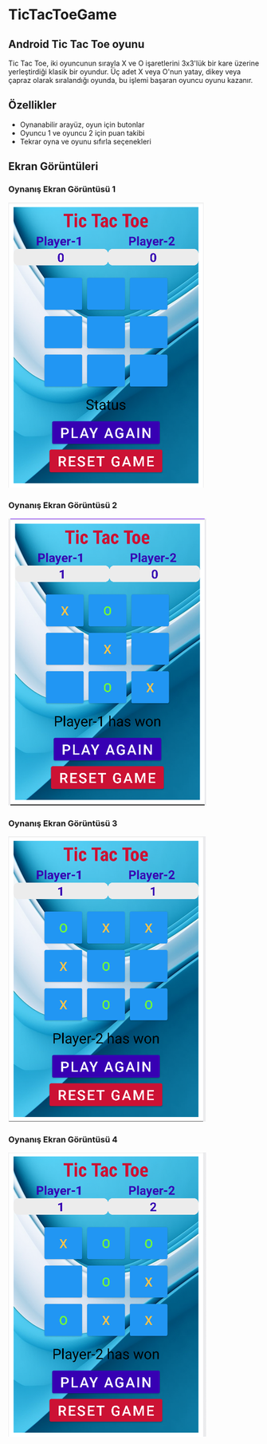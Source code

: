 # TicTacToeGame


## Android Tic Tac Toe oyunu

Tic Tac Toe, iki oyuncunun sırayla X ve O işaretlerini 3x3'lük bir kare üzerine yerleştirdiği klasik bir oyundur. Üç adet X veya O'nun yatay, dikey veya çapraz olarak sıralandığı oyunda, bu işlemi başaran oyuncu oyunu kazanır.


## Özellikler

- Oynanabilir arayüz, oyun için butonlar
- Oyuncu 1 ve oyuncu 2 için puan takibi
- Tekrar oyna ve oyunu sıfırla seçenekleri


## Ekran Görüntüleri


### Oynanış Ekran Görüntüsü 1

![Oynanış Ekran Görüntüsü 1](screenshots/1.png)

### Oynanış Ekran Görüntüsü 2

![Oynanış Ekran Görüntüsü 2](screenshots/2.png)

### Oynanış Ekran Görüntüsü 3

![Oynanış Ekran Görüntüsü 3](screenshots/3.png)

### Oynanış Ekran Görüntüsü 4

![Oynanış Ekran Görüntüsü 4](screenshots/4.png)



